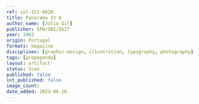 ```yaml
---
ref: sol-321-0028
title: Panorama IV 6
author_name: [Júlio Gil]
publisher: SPN/SNI/SEIT
year: 1963
origin: Portugal
formats: magazine
disciplines: [graphic-design, illustration, typography, photography]
tags: [propaganda]
layout: artifact
status: Scan
published: false
int_published: false
image_count:
date_added: 2023-06-16
---
```

